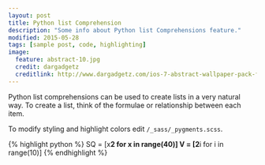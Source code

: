 ```yaml
---
layout: post
title: Python list Comprehension
description: "Some info about Python list Comprehensions feature."
modified: 2015-05-28
tags: [sample post, code, highlighting]
image:
  feature: abstract-10.jpg
  credit: dargadgetz
  creditlink: http://www.dargadgetz.com/ios-7-abstract-wallpaper-pack-for-iphone-5-and-ipod-touch-retina/
---
```


Python list comprehensions can be used to create lists in a very natural way. 
To create a list, think of the formulae or relationship between each item. 

To modify styling and highlight colors edit `/_sass/_pygments.scss`.

{% highlight python %}
SQ = [x**2 for x in range(40)]
V = [2**i for i in range(10)]
{% endhighlight %}

